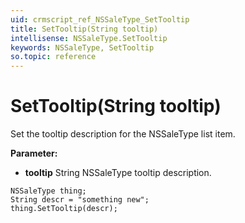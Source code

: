 ```yaml
---
uid: crmscript_ref_NSSaleType_SetTooltip
title: SetTooltip(String tooltip)
intellisense: NSSaleType.SetTooltip
keywords: NSSaleType, SetTooltip
so.topic: reference
---
```


# SetTooltip(String tooltip)

Set the tooltip description for the NSSaleType list item.

**Parameter:** 
* **tooltip** String NSSaleType tooltip description.

```crmscript
NSSaleType thing;
String descr = "something new";
thing.SetTooltip(descr);
```

